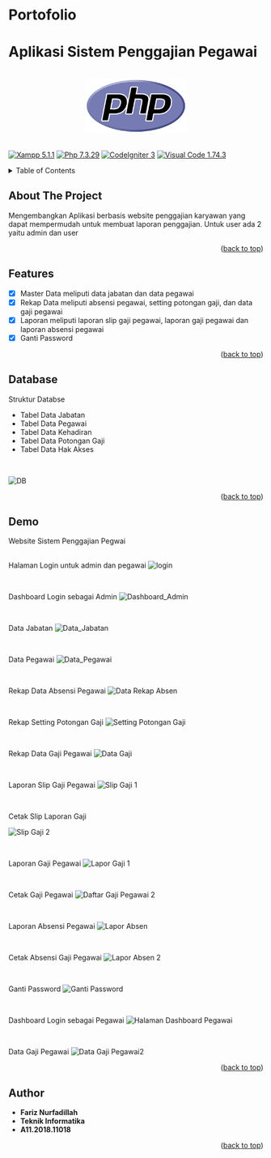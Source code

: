 # Portofolio
# Aplikasi Sistem Penggajian Pegawai 

<br>

<div align="center">
    <a href=""><img src="/Images/php.png" width="200" hegiht="200" alt="Udinus" title="Optional title"></a>
</div>
<a name="readme-top"></a>
<br>

[![Xampp 5.1.1](https://img.shields.io/badge/xampp-5.1.1-orange.svg)]()
[![Php 7.3.29](https://img.shields.io/badge/php-7.3.29-blue.svg)]()
[![CodeIgniter 3](https://img.shields.io/badge/codeigniter-3-lightsalmon.svg)]()
[![Visual Code 1.74.3](https://img.shields.io/badge/visualcode-1.74.3-blue.svg)]()

<!-- TABLE OF CONTENTS -->
<details>
  <summary>Table of Contents</summary>
  <ol>
    <li><a href="#about-the-project">About The Project</a></li>
    <li><a href="#features">Features</a></li>
    <li><a href="#database"> Database </a></li> 
    <li><a href="#demo">Demo</a></li>
    <li><a href="#author">Author</a></li>
  </ol>
</details>

<!-- ABOUT THE PROJECT -->
## About The Project
Mengembangkan Aplikasi berbasis website penggajian karyawan yang dapat mempermudah untuk membuat laporan penggajian. Untuk user ada 2 yaitu admin dan user

<p align="right">(<a href="#readme-top">back to top</a>)</p>

<!-- FEATURES -->
## Features
- [x] Master Data meliputi data jabatan dan data pegawai
- [x] Rekap Data meliputi absensi pegawai, setting potongan gaji, dan data gaji pegawai
- [x] Laporan meliputi laporan slip gaji pegawai, laporan gaji pegawai dan laporan absensi pegawai
- [x] Ganti Password

<p align="right">(<a href="#readme-top">back to top</a>)</p>

## Database
Struktur Databse

* Tabel Data Jabatan
* Tabel Data Pegawai
* Tabel Data Kehadiran
* Tabel Data Potongan Gaji
* Tabel Data Hak Akses

<br>

![DB](https://user-images.githubusercontent.com/87837561/212536711-78858bc9-cc6b-49f5-84d6-01e265aca5b9.png)


<p align="right">(<a href="#readme-top">back to top</a>)</p>

<!-- DEMO -->
## Demo

Website Sistem Penggajian Pegwai  
<br>

Halaman Login untuk admin dan pegawai
![login](https://user-images.githubusercontent.com/87837561/212535113-5ddc1835-c10d-4f66-a229-6f676c399c54.png)

<br>

Dashboard Login sebagai Admin
![Dashboard_Admin](https://user-images.githubusercontent.com/87837561/212535215-c577717e-6b7b-4cc7-823f-a2b31ff4aa2e.png)

<br>

Data Jabatan
![Data_Jabatan](https://user-images.githubusercontent.com/87837561/212535260-75d63ab7-13e6-4c4f-9212-b716b3abc7ad.png)

<br>

Data Pegawai
![Data_Pegawai](https://user-images.githubusercontent.com/87837561/212535274-b7804de1-1a3a-499e-b29f-df06a10ee7ce.png)

<br>

Rekap Data Absensi Pegawai
![Data Rekap Absen](https://user-images.githubusercontent.com/87837561/212535338-ca43f4d8-476f-45fc-95e0-599de4317f8a.png)

<br>

Rekap Setting Potongan Gaji
![Setting Potongan Gaji](https://user-images.githubusercontent.com/87837561/212535353-d0cfcfea-bb3e-4917-9911-e41913365e5e.png)

<br>

Rekap Data Gaji Pegawai
![Data Gaji](https://user-images.githubusercontent.com/87837561/212535387-101892ac-fb7f-4a24-93fe-25d39f8f69ad.png)

<br>

Laporan Slip Gaji Pegawai
![Slip Gaji 1](https://user-images.githubusercontent.com/87837561/212535410-9fbb589f-48fc-457b-bb1c-fc84cee8db84.png)

<br>

Cetak Slip Laporan Gaji

![Slip Gaji 2](https://user-images.githubusercontent.com/87837561/212535411-828a24b3-79ea-45fb-9894-30beb5dc3aae.png)

<br>

Laporan Gaji Pegawai
![Lapor Gaji 1](https://user-images.githubusercontent.com/87837561/212535460-03d5e83a-f2b0-47e7-8f54-0961d4b2f853.png)

<br>

Cetak Gaji Pegawai
![Daftar Gaji Pegawai 2](https://user-images.githubusercontent.com/87837561/212536540-a887b5c7-42e9-4c5c-b10e-945cd3b2ef7b.png)


<br>

Laporan Absensi Pegawai
![Lapor Absen](https://user-images.githubusercontent.com/87837561/212535577-aad7dba7-8e30-423c-8f9e-9af7ed372e33.png)

<br>

Cetak Absensi Gaji Pegawai
![Lapor Absen 2](https://user-images.githubusercontent.com/87837561/212535583-7d4408e2-2443-4e5e-9b5b-74f6797f2a56.png)

<br>

Ganti Password
![Ganti Password](https://user-images.githubusercontent.com/87837561/212542597-2c01ad3b-b8c0-41c7-8ca0-f6f1c9ebc314.png)

<br>

Dashboard Login sebagai Pegawai
![Halaman Dashboard Pegawai](https://user-images.githubusercontent.com/87837561/212535222-29c500c8-7458-42c1-8ade-a9122bf1ec80.png)

<br>

Data Gaji Pegawai
![Data Gaji Pegawai2](https://user-images.githubusercontent.com/87837561/212536105-bc8cc828-9644-460a-bcea-4c8323440a1f.png)

<p align="right">(<a href="#readme-top">back to top</a>)</p>

<!-- AUTHOR -->
## Author

* **Fariz Nurfadillah** 
* **Teknik Informatika**
* **A11.2018.11018** 

<p align="right">(<a href="#readme-top">back to top</a>)</p>
